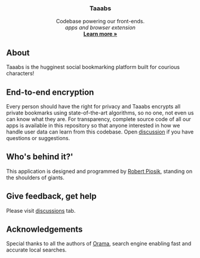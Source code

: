 <h3 align="center">Taaabs</h3>

<p align="center">
    Codebase powering our front-ends.
    <br />
    <i>apps and browser extension</i>
    <br />
    <a href="https://taaabs.com"><strong>Learn more »</strong></a>
    <br />
   
</p>

## About

Taaabs is the hugginest social bookmarking platform built for courious characters!

## End-to-end encryption

Every person should have the right for privacy and Taaabs encrypts all private bookmarks using state-of-the-art algorithms, so no one, not even us can know what they are. For transparency, complete source code of all our apps is available in this repository so that anyone interested in how we handle user data can learn from this codebase. Open [discussion](https://github.com/taaabs/taaabs/discussions) if you have questions or suggestions.

## Who's behind it?'

This application is designed and programmed by [Robert Piosik](https://x.com/robertpiosik), standing on the shoulders of giants.

## Give feedback, get help

Please visit [discussions](https://github.com/taaabs/taaabs/discussions) tab.

## Acknowledgements

Special thanks to all the authors of [Orama](https://github.com/askorama/orama), search engine enabling fast and accurate local searches.
